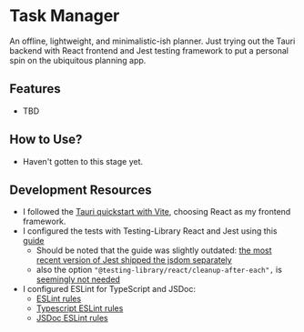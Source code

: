 # Task Manager

An offline, lightweight, and minimalistic-ish planner. Just trying out the Tauri backend with React frontend and Jest testing framework to put a personal spin on the ubiquitous planning app.

## Features
* TBD

## How to Use?
* Haven't gotten to this stage yet.

## Development Resources
* I followed the [Tauri quickstart with Vite](https://tauri.app/v1/guides/getting-started/setup/vite), choosing React as my frontend framework.
* I configured the tests with Testing-Library React and Jest using this [guide](https://www.pluralsight.com/guides/how-to-test-react-components-in-typescript)
  * Should be noted that the guide was slightly outdated: [the most recent version of Jest shipped the jsdom separately](https://stackoverflow.com/questions/72013449/upgrading-jest-to-v29-error-test-environment-jest-environment-jsdom-cannot-be)
  * also the option `"@testing-library/react/cleanup-after-each",` is [seemingly not needed](https://kentcdodds.com/blog/common-mistakes-with-react-testing-library#using-cleanup)
* I configured ESLint for TypeScript and JSDoc:
  * [ESLint rules](https://eslint.org/docs/latest/rules)
  * [Typescript ESLint rules](https://typescript-eslint.io/rules)
  * [JSDoc ESLint rules](https://www.npmjs.com/package/eslint-plugin-jsdoc#user-content-eslint-plugin-jsdoc-rules)

